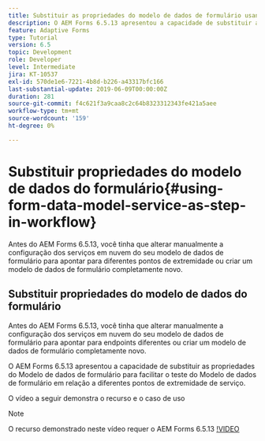 ```yaml
---
title: Substituir as propriedades do modelo de dados de formulário usando a configuração OSGi
description: O AEM Forms 6.5.13 apresentou a capacidade de substituir as propriedades do modelo de dados de formulário para facilitar o teste de um modelo de dados de formulário em relação a diferentes pontos de extremidade.
feature: Adaptive Forms
type: Tutorial
version: 6.5
topic: Development
role: Developer
level: Intermediate
jira: KT-10537
exl-id: 570de1e6-7221-4b8d-b226-a43317bfc166
last-substantial-update: 2019-06-09T00:00:00Z
duration: 281
source-git-commit: f4c621f3a9caa8c2c64b8323312343fe421a5aee
workflow-type: tm+mt
source-wordcount: '159'
ht-degree: 0%

---
```


# Substituir propriedades do modelo de dados do formulário{#using-form-data-model-service-as-step-in-workflow}

Antes do AEM Forms 6.5.13, você tinha que alterar manualmente a configuração dos serviços em nuvem do seu modelo de dados de formulário para apontar para diferentes pontos de extremidade ou criar um modelo de dados de formulário completamente novo.

## Substituir propriedades do modelo de dados do formulário

Antes do AEM Forms 6.5.13, você tinha que alterar manualmente a configuração dos serviços em nuvem do seu modelo de dados de formulário para apontar para endpoints diferentes ou criar um modelo de dados de formulário completamente novo.

O AEM Forms 6.5.13 apresentou a capacidade de substituir as propriedades do Modelo de dados de formulário para facilitar o teste do Modelo de dados de formulário em relação a diferentes pontos de extremidade de serviço.

O vídeo a seguir demonstra o recurso e o caso de uso

>[!NOTE]
>O recurso demonstrado neste vídeo requer o AEM Forms 6.5.13
>[!VIDEO](https://video.tv.adobe.com/v/343762?quality=12&learn=on)
